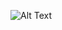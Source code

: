 ![Alt Text](https://github.com/gloria34/gif/blob/main/CornyIllfatedEnglishsetter-max-1mb.gif?raw=true)
